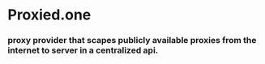 # Proxied.one 
### proxy provider that scapes publicly available proxies from the internet to server in a centralized api.

